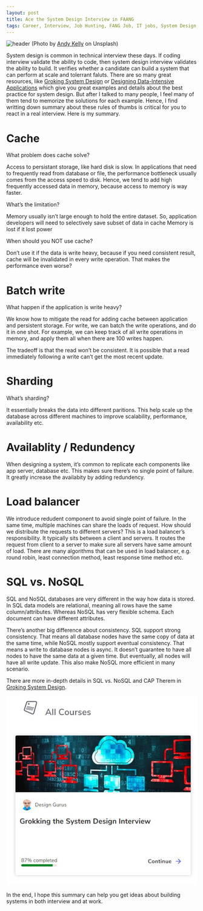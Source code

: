 ```yaml
---
layout: post
title: Ace the System Design Interview in FAANG
tags: Career, Interview, Job Hunting, FANG Job, IT jobs, System Design
---
```


![header](https://miro.medium.com/max/5472/0*JDJ47S42LYReZ7kr)
(Photo by [Andy Kelly](https://unsplash.com/@isaacmsmith?utm_source=medium&utm_medium=referral) on Unsplash)


System design is common in technical interview these days. If coding interview validate the ability to code, then system design interview validates the ability to build. It verifies whether a candidate can build a system that can perform at scale and tolerrant faluts. There are so many great resources, like [Groking System Design](https://www.educative.io/courses/grokking-the-system-design-interview?aff=VEzk) or [Designing Data-Intensive Applications](https://www.amazon.com/gp/product/1449373321/ref=as_li_tl?ie=UTF8&camp=1789&creative=9325&creativeASIN=1449373321&linkCode=as2&tag=blog023b-20&linkId=c2a54da05c554be38ae17a0a7c1a0046) which give you great examples and details about the best practice for system design. But after I talked to many people, I feel many of them tend to memorize the solutions for each example. Hence, I find writting down summary about these rules of thumbs is critical for you to react in a real interview. Here is my summary.


# Cache
What problem does cache solve?


Access to persistant storage, like hard disk is slow. In applications that need to frequently read from database or file, the performance bottleneck usually comes from the access speed to disk. Hence, we tend to add high frequently accessed data in memory, because access to memory is way faster.


What’s the limitation?

Memory usually isn’t large enough to hold the entire dataset. So, application developers will need to selectively save subset of data in cache
Memory is lost if it lost power


When should you NOT use cache?

Don’t use it if the data is write heavy, because if you need consistent result, cache will be invalidated in every write operation. That makes the performance even worse?


# Batch write

What happen if the application is write heavy?


We know how to mitigate the read for adding cache between application and persistent storage. For write, we can batch the write operations, and do it in one shot. For example, we can keep track of all write operations in memory, and apply them all when there are 100 writes happen.


The tradeoff is that the read won’t be consistent. It is possible that a read immediately following a write can’t get the most recent update.

# Sharding

What’s sharding?


It essentially breaks the data into different paritions. This help scale up the database across different machines to improve scalability, performance, availability etc.

# Availablity / Redundency
When designing a system, it’s common to replicate each components like app server, database etc. This makes sure there’s no single point of failure. It greatly increase the availabity by adding redundency.

# Load balancer
We introduce redudent component to avoid single point of failure. In the same time, multiple machines can share the loads of request. How should we distribute the requests to different servers? This is a load balancer’s responsibility. It typically sits between a client and servers. It routes the request from client to a server to make sure all servers have same amount of load. There are many algorithms that can be used in load balancer, e.g. round robin, least connection method, least response time method etc.

# SQL vs. NoSQL
SQL and NoSQL databases are very different in the way how data is stored. In SQL data models are relational, meaning all rows have the same column/attributes. Whereas NoSQL has very flexible schema. Each document can have different attributes.


There’s another big difference about consistency. SQL support strong consistency. That means all database nodes have the same copy of data at the same time, while NoSQL mostly support eventual consistency. That means a write to database nodes is async. It doesn’t guarantee to have all nodes to have the same data at a given time. But eventually, all nodes will have all write update. This also make NoSQL more efficient in many scenario.


There are more in-depth details in SQL vs. NoSQL and CAP Therem in [Groking System Design](https://www.educative.io/courses/grokking-the-system-design-interview?aff=VEzk).

[<img src="/images/Grokking.JPG">](https://www.educative.io/courses/grokking-the-system-design-interview?aff=VEzk)

In the end, I hope this summary can help you get ideas about building systems in both interview and at work.

